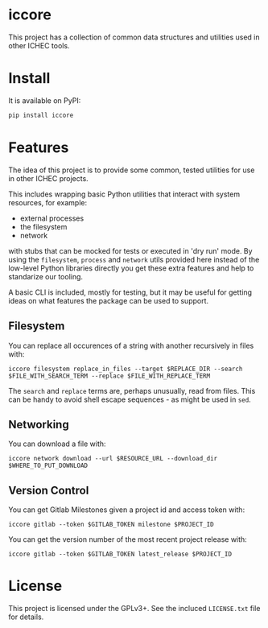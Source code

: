 # iccore

This project has a collection of common data structures and utilities used in other ICHEC tools.

# Install  #

It is available on PyPI:

``` sh
pip install iccore
```

# Features #

The idea of this project is to provide some common, tested utilities for use in other ICHEC projects.

This includes wrapping basic Python utilities that interact with system resources, for example:

* external processes
* the filesystem
* network 

with stubs that can be mocked for tests or executed in 'dry run' mode. By using the `filesystem`, `process` and `network` utils provided here instead of the low-level Python libraries directly you get these extra features and help to standarize our tooling.

A basic CLI is included, mostly for testing, but it may be useful for getting ideas on what features the package can be used to support.

## Filesystem ##

You can replace all occurences of a string with another recursively in files with:

``` shell
iccore filesystem replace_in_files --target $REPLACE_DIR --search $FILE_WITH_SEARCH_TERM --replace $FILE_WITH_REPLACE_TERM 
```

The `search` and `replace` terms are, perhaps unusually, read from files. This can be handy to avoid shell escape sequences - as might be used in `sed`.

## Networking ##

You can download a file with:

``` shell
iccore network download --url $RESOURCE_URL --download_dir $WHERE_TO_PUT_DOWNLOAD
```

## Version Control ##

You can get Gitlab Milestones given a project id and access token with:

``` shell
iccore gitlab --token $GITLAB_TOKEN milestone $PROJECT_ID
```

You can get the version number of the most recent project release with:

``` shell
iccore gitlab --token $GITLAB_TOKEN latest_release $PROJECT_ID
```

# License #

This project is licensed under the GPLv3+. See the incluced `LICENSE.txt` file for details.

